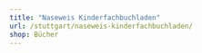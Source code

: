```yaml
---
title: "Naseweis Kinderfachbuchladen"
url: /stuttgart/naseweis-kinderfachbuchladen/
shop: Bücher
---
```

